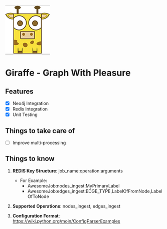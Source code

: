 ![alt text](resources/images/giraffe_page.png "Giraffe!")  
# Giraffe - Graph With Pleasure  
  
## Features  
- [x] Neo4j Integration  
- [x] Redis Integration  
- [x] Unit Testing  
  
## Things to take care of  
- [ ] Improve multi-processing

## Things to know
1. **REDIS Key Structure**: job_name:operation:arguments
    - For Example:
        - AwesomeJob:nodes_ingest:MyPrimaryLabel
        - AwesomeJob:edges_ingest:EDGE_TYPE,LabelOfFromNode,LabelOfToNode


2. **Supported Operations**: nodes_ingest, edges_ingest

3. **Configuration Format**: https://wiki.python.org/moin/ConfigParserExamples